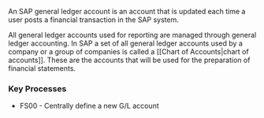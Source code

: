 An SAP general ledger account is an account that is updated each time a user posts a financial transaction in the SAP system. 

All general ledger accounts used for reporting are managed through general ledger accounting. In SAP a set of all general ledger accounts used by a company or a group of companies is called a [[Chart of Accounts|chart of accounts]]. These are the accounts that will be used for the preparation of financial statements. 

### Key Processes
- FS00 - Centrally define a new G/L account